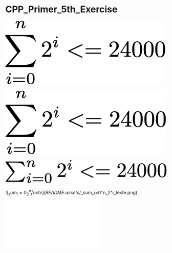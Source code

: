 # CPP_Primer_5th_Exercise

![sum_i=0^n_2^i_<=align](README.assets/sum_i=0^n_2^i_<=align.png)





![sum_i=0^n_2^i_<=display](README.assets/sum_i=0^n_2^i_<=display.png)



![sum_i=0^n_2^i_<=inline](README.assets/sum_i=0^n_2^i_<=inline.png)

![$_sum_i=0^n_2^i_texte](README.assets/$_sum_i=0^n_2^i_texte.png)

![](README.assets/gif-20210215123105929.latex)

